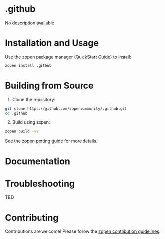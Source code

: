 # .github

No description available

# Installation and Usage

Use the zopen package manager ([QuickStart Guide](https://zopen.community/#/Guides/QuickStart)) to install:
```bash
zopen install .github
```

# Building from Source

1. Clone the repository:
```bash
git clone https://github.com/zopencommunity/.github.git
cd .github
```
2. Build using zopen:
```bash
zopen build -vv
```

See the [zopen porting guide](https://zopen.community/#/Guides/Porting) for more details.

# Documentation


# Troubleshooting
TBD

# Contributing
Contributions are welcome! Please follow the [zopen contribution guidelines](https://github.com/zopencommunity/meta/blob/main/CONTRIBUTING.md).
